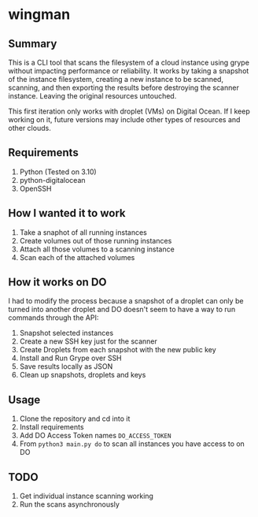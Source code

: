 # wingman

## Summary

This is a CLI tool that scans the filesystem of a cloud instance using grype without impacting performance or reliability. It works by taking a snapshot of the instance filesystem, creating a new instance to be scanned, scanning, and then exporting the results before destroying the scanner instance. Leaving the original resources untouched.

This first iteration only works with droplet (VMs) on Digital Ocean. If I keep working on it, future versions may include other types of resources and other clouds.

## Requirements

1. Python (Tested on 3.10)
2. python-digitalocean
3. OpenSSH

## How I wanted it to work

1. Take a snaphot of all running instances
2. Create volumes out of those running instances
3. Attach all those volumes to a scanning instance
4. Scan each of the attached volumes

## How it works on DO

I had to modify the process because a snapshot of a droplet can only be turned into another droplet and DO doesn't seem to have a way to run commands through the API:

1. Snapshot selected instances
2. Create a new SSH key just for the scanner
3. Create Droplets from each snapshot with the new public key
4. Install and Run Grype over SSH
5. Save results locally as JSON
6. Clean up snapshots, droplets and keys

## Usage
1. Clone the repository and cd into it
2. Install requirements
3. Add DO Access Token names `DO_ACCESS_TOKEN`
4. From `python3 main.py do` to scan all instances you have access to on DO


## TODO

1. Get individual instance scanning working
2. Run the scans asynchronously
